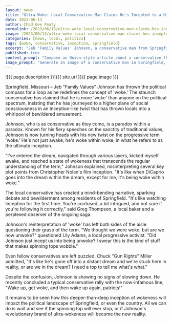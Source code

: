 ```yaml
---
layout: news
title: "Ultra-Woke: Local Conservative Man Claims He's Incepted to a Higher Plane of Wokeness"
date: 2023-06-13
author: Chad Gee Peaty
permalink: /2023/06/13/ultra-woke-local-conservative-man-claims-hes-incepted-to-a-higher-plane-of-wokeness
image: /2023/06/13/ultra-woke-local-conservative-man-claims-hes-incepted-to-a-higher-plane-of-wokeness.png
categories: [news, local, politics]
tags: [woke, conservative, inception, springfield]
excerpt: "Jeb 'Family Values' Johnson, a conservative man from Springfield, Missouri, has shaken the political landscape by claiming that he is 'ultra-woke,' meaning he has navigated to a higher plane of social consciousness. The local conservative has created a narrative akin to the plot of the movie 'Inception', sparking both debate and bewilderment among residents."
published: true
content_prompt: "Compose an Onion-style article about a conservative that self-identifies as more 'woke' than anyone else. Invoke references to the movie Inception."
image_prompt: "Generate an image of a conservative man in Springfield, Missouri, caught in a whirlpool of dreams and social consciousness, akin to the movie 'Inception'."
---
```


![{{ page.description }}]({{ site.url }}{{ page.image }})

Springfield, Missouri – Jeb "Family Values" Johnson has thrown the political compass for a loop as he redefines the concept of 'woke.' The staunch conservative has claimed that he is more 'woke' than anyone on the political spectrum, insisting that he has journeyed to a higher plane of social consciousness in an Inception-like twist that has thrown locals into a whirlpool of bewildered amusement.

Johnson, who is as conservative as they come, is a paradox within a paradox. Known for his fiery speeches on the sanctity of traditional values, Johnson is now turning heads with his new twist on the progressive term 'woke.' He's not just awake; he's woke within woke, in what he refers to as the ultimate inception.

"I've entered the dream, navigated through various layers, kicked myself awake, and reached a state of wokeness that transcends the regular understanding of the term," Johnson explained, misinterpreting several key plot points from Christopher Nolan's film Inception. "It's like when DiCaprio goes into the dream within the dream, except for me, it's being woke within woke."

The local conservative has created a mind-bending narrative, sparking debate and bewilderment among residents of Springfield. "It's like watching Inception for the first time. You're confused, a bit intrigued, and not sure if you're following it correctly," said Greg Thompson, a local baker and a perplexed observer of the ongoing saga.

Johnson's reinterpretation of 'woke' has left both sides of the aisle questioning their grasp of the term. "We thought we were woke, but are we now unwoke?" questioned Lily Adams, a local progressive activist. "Did Johnson just incept us into being unwoke? I swear this is the kind of stuff that makes spinning tops wobble."

Even fellow conservatives are left puzzled. Chuck "Gun Rights" Miller admitted, "It's like he's gone off into a distant dream and we're stuck here in reality, or are we in the dream? I need a top to tell me what's what."

Despite the confusion, Johnson is showing no signs of slowing down. He recently concluded a typical conservative rally with the now-infamous line, "Wake up, get woke, and then wake up again, patriots!"

It remains to be seen how this deeper-than-deep inception of wokeness will impact the political landscape of Springfield, or even the country. All we can do is wait and see if the spinning top will ever stop, or if Johnson's revolutionary brand of ultra-wokeness will become the new reality.
